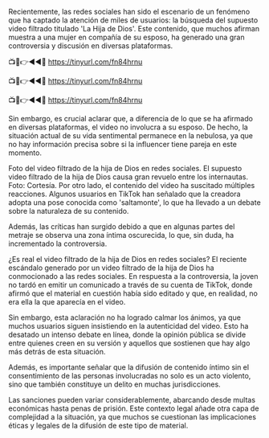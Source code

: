Recientemente, las redes sociales han sido el escenario de un fenómeno que ha captado la atención de miles de usuarios: la búsqueda del supuesto video filtrado titulado 'La Hija de Dios'. Este contenido, que muchos afirman muestra a una mujer en compañía de su esposo, ha generado una gran controversia y discusión en diversas plataformas.

📺📱👉◄◄🔴  https://tinyurl.com/fn84hrnu

📺📱👉◄◄🔴  https://tinyurl.com/fn84hrnu

📺📱👉◄◄🔴  https://tinyurl.com/fn84hrnu


Sin embargo, es crucial aclarar que, a diferencia de lo que se ha afirmado en diversas plataformas, el video no involucra a su esposo. De hecho, la situación actual de su vida sentimental permanece en la nebulosa, ya que no hay información precisa sobre si la influencer tiene pareja en este momento.

Foto del video filtrado de la hija de Dios en redes sociales.
El supuesto video filtrado de la hija de Dios causa gran revuelo entre los internautas. Foto: Cortesía.
Por otro lado, el contenido del video ha suscitado múltiples reacciones. Algunos usuarios en TikTok han señalado que la creadora adopta una pose conocida como 'saltamonte', lo que ha llevado a un debate sobre la naturaleza de su contenido.

Además, las críticas han surgido debido a que en algunas partes del metraje se observa una zona íntima oscurecida, lo que, sin duda, ha incrementado la controversia.

¿Es real el video filtrado de la hija de Dios en redes sociales?
El reciente escándalo generado por un video filtrado de la hija de Dios ha conmocionado a las redes sociales. En respuesta a la controversia, la joven no tardó en emitir un comunicado a través de su cuenta de TikTok, donde afirmó que el material en cuestión había sido editado y que, en realidad, no era ella la que aparecía en el video.


Sin embargo, esta aclaración no ha logrado calmar los ánimos, ya que muchos usuarios siguen insistiendo en la autenticidad del video. Esto ha desatado un intenso debate en línea, donde la opinión pública se divide entre quienes creen en su versión y aquellos que sostienen que hay algo más detrás de esta situación.

Además, es importante señalar que la difusión de contenido íntimo sin el consentimiento de las personas involucradas no solo es un acto violento, sino que también constituye un delito en muchas jurisdicciones.

Las sanciones pueden variar considerablemente, abarcando desde multas económicas hasta penas de prisión. Este contexto legal añade otra capa de complejidad a la situación, ya que muchos se cuestionan las implicaciones éticas y legales de la difusión de este tipo de material.
